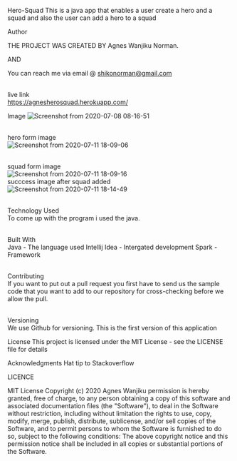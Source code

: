 Hero-Squad
This is a java app that enables a user create a hero and a squad and also the user can add a hero to a squad


Author

THE PROJECT WAS CREATED BY Agnes Wanjiku Norman.


AND

You can reach me via email @ shikonorman@gmail.com

<br>live link <br>
 https://agnesherosquad.herokuapp.com/ 


Image
![Screenshot from 2020-07-08 08-16-51](https://user-images.githubusercontent.com/63198747/86999196-b0a67c00-c1ba-11ea-9a92-13a5fa9874b6.png)

<br>hero form image<br>
![Screenshot from 2020-07-11 18-09-06](https://user-images.githubusercontent.com/63198747/87227170-c2964380-c3a1-11ea-9cb2-7f1f21f183e6.png)

<br>squad form image<br>
![Screenshot from 2020-07-11 18-09-16](https://user-images.githubusercontent.com/63198747/87227207-202a9000-c3a2-11ea-93af-9ddae8cdee35.png)
<br> succcess image after squad added<br>
![Screenshot from 2020-07-11 18-14-49](https://user-images.githubusercontent.com/63198747/87227254-7a2b5580-c3a2-11ea-8a98-f2e9fd400917.png)






<br>Technology Used<br>
To come up with the program i used the java.

<br>Built With<br>
Java - The language used
Intellij Idea - Intergated development
Spark - Framework

<br>Contributing<br>
If you want to put out a pull request you first have to send us the sample code that you want to add to our repository for cross-checking before we allow the pull.

<br>Versioning<br>
We use Github for versioning. This is the first version of this application

License
This project is licensed under the MIT License - see the LICENSE file for details

Acknowledgments
Hat tip to Stackoverflow



LICENCE

MIT License Copyright (c) 2020 Agnes Wanjiku permission is hereby granted, free of charge, to any person obtaining a copy of this software and associated documentation files (the "Software"), to deal in the Software without restriction, including without limitation the rights to use, copy, modify, merge, publish, distribute, sublicense, and/or sell copies of the Software, and to permit persons to whom the Software is furnished to do so, subject to the following conditions: The above copyright notice and this permission notice shall be included in all copies or substantial portions of the Software.
